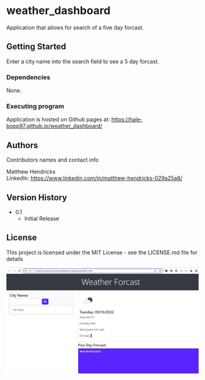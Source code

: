 # weather_dashboard
Application that allows for search of a five day forcast.

## Getting Started

Enter a city name into the search field to see a 5 day forcast.

### Dependencies

None.

### Executing program

Application is hosted on Github pages at: https://hale-bopp97.github.io/weather_dashboard/

## Authors

Contributors names and contact info

Matthew Hendricks  
LinkedIn: https://www.linkedin.com/in/matthew-hendricks-029a25a8/

## Version History

* 0.1
    * Initial Release

## License

This project is licensed under the MIT License - see the LICENSE.md file for details

![screen capture of site](https://github.com/hale-bopp97/weather_dashboard/blob/main/assets/images/Capture.JPG?raw=true)